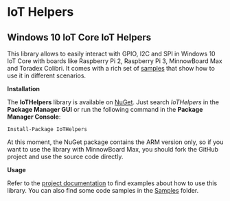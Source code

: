# IoT Helpers

Windows 10 IoT Core IoT Helpers
---------------------------------------------------------
This library allows to easily interact with GPIO, I2C and SPI in Windows 10 IoT Core with boards like Raspberry Pi 2, Raspberry Pi 3, MinnowBoard Max and Toradex Colibri. It comes with a rich set of [samples](https://github.com/Dot-and-Net/IoTHelpers/Samples) that show how to use it in different scenarios.

**Installation**

The **IoTHelpers** library is available on [NuGet](http://www.nuget.org/packages/IoTHelpers/). Just search *IoTHelpers* in the **Package Manager GUI** or run the following command in the **Package Manager Console**:

    Install-Package IoTHelpers

At this moment, the NuGet package contains the ARM version only, so if you want to use the library with MinnowBoard Max, you should fork the GitHub project and use the source code directly.

**Usage**

Refer to the [project documentation](https://github.com/Dot-and-Net/IoTHelpers/wiki/Home) to find examples about how to use this library. You can also find some code samples in the [Samples](https://github.com/Dot-and-Net/IoTHelpers/Samples) folder.
